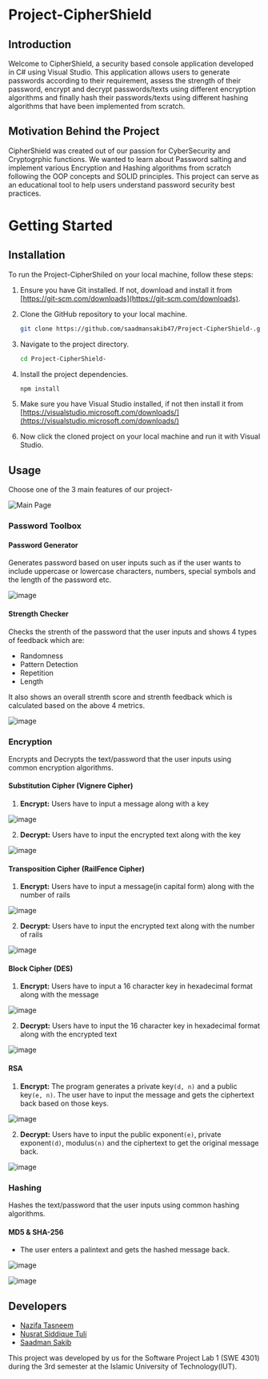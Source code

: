 # Project-CipherShield

## Introduction

Welcome to CipherShield, a security based console application developed in C# using Visual Studio. This application allows users to generate passwords according to their requirement, assess the strength of their password, encrypt and decrypt passwords/texts using different encryption algorithms and finally hash their passwords/texts using different hashing algorithms that have been implemented from scratch.

## Motivation Behind the Project

CipherShield was created out of our passion for CyberSecurity and Cryptogrphic functions. We wanted to learn about Password salting and implement various Encryption and Hashing algorithms from scratch following the OOP concepts and SOLID principles. This project can serve as an educational tool to help users understand password security best practices.

# Getting Started

## Installation

To run the Project-CipherShiled on your local machine, follow these steps:

1. Ensure you have Git installed. If not, download and install it from [https://git-scm.com/downloads](https://git-scm.com/downloads).

2. Clone the GitHub repository to your local machine.

    ```bash
    git clone https://github.com/saadmansakib47/Project-CipherShield-.git
    ```

3. Navigate to the project directory.

    ```bash
    cd Project-CipherShield-
    ```

4. Install the project dependencies.

    ```bash
    npm install
    ```
5. Make sure you have Visual Studio installed, if not then install it from [https://visualstudio.microsoft.com/downloads/](https://visualstudio.microsoft.com/downloads/)

6. Now click the cloned project on your local machine and run it with Visual Studio.

## Usage

Choose one of the 3 main features of our project-

![Main Page](https://github.com/saadmansakib47/Project-CipherShield-/assets/112499963/b6c3d4db-fb80-40bd-b110-92b83bc72463)

### Password Toolbox

#### Password Generator

Generates password based on user inputs such as if the user wants to include uppercase or lowercase characters, numbers, special symbols and the length of the password etc.

![image](https://github.com/saadmansakib47/Project-CipherShield-/assets/112499963/a02a09f8-a708-47ea-b1eb-1a3da75c8b91)


#### Strength Checker

Checks the strenth of the password that the user inputs and shows 4 types of feedback which are:

- Randomness
- Pattern Detection
- Repetition
- Length

It also shows an overall strenth score and strenth feedback which is calculated based on the above 4 metrics.

![image](https://github.com/saadmansakib47/Project-CipherShield-/assets/112499963/52e20959-36d4-42b7-8246-1507bcde2561)


### Encryption

Encrypts and Decrypts the text/password that the user inputs using common encryption algorithms.

#### Substitution Cipher (Vignere Cipher)

1. **Encrypt:** Users have to input a message along with a key

![image](https://github.com/saadmansakib47/Project-CipherShield-/assets/112499963/5a3e97a1-30ad-43b0-8f66-7a21a549b370)


2. **Decrypt:** Users have to input the encrypted text along with the key

![image](https://github.com/saadmansakib47/Project-CipherShield-/assets/112499963/9122b4d2-ca44-41ff-8e05-b6860185bfc0)


#### Transposition Cipher (RailFence Cipher)

1. **Encrypt:** Users have to input a message(in capital form) along with the number of rails

![image](https://github.com/saadmansakib47/Project-CipherShield-/assets/112499963/77b75d78-7c5c-4a4a-a5b6-e6161b9b2eda)


2. **Decrypt:** Users have to input the encrypted text along with the number of rails

![image](https://github.com/saadmansakib47/Project-CipherShield-/assets/112499963/1b32f08b-d08d-4b83-b325-b0f040cfa17b)

#### Block Cipher (DES)

1. **Encrypt:** Users have to input a 16 character key in hexadecimal format along with the message

![image](https://github.com/saadmansakib47/Project-CipherShield-/assets/112499963/0044cdae-b465-416a-b9ca-1f0a3b457e55)


2. **Decrypt:** Users have to input the 16 character key in hexadecimal format along with the encrypted text

![image](https://github.com/saadmansakib47/Project-CipherShield-/assets/112499963/e430535b-b019-4795-b079-2a2ab679f05d)

#### RSA

1. **Encrypt:** The program generates a private key`(d, n)` and a public key`(e, n)`. The user have to input the message and gets the ciphertext back based on those keys.

![image](https://github.com/saadmansakib47/Project-CipherShield-/assets/112499963/2a0df001-6f2a-4a7d-87ab-ef539cb15313)


2. **Decrypt:** Users have to input the public exponent`(e)`, private exponent`(d)`, modulus`(n)` and the ciphertext to get the original message back.

![image](https://github.com/saadmansakib47/Project-CipherShield-/assets/112499963/da4da787-72e3-4c13-b12f-4cba1ea0e00e)

### Hashing

Hashes the text/password that the user inputs using common hashing algorithms.

#### MD5 & SHA-256
- The user enters a palintext and gets the hashed message back.


![image](https://github.com/saadmansakib47/Project-CipherShield-/assets/112499963/e0eb0fba-938c-4dd0-aae3-7093cb5e7621)


![image](https://github.com/saadmansakib47/Project-CipherShield-/assets/112499963/4eb65033-e5ad-47af-8624-6a0de07c46bf)


## Developers

- [Nazifa Tasneem](https://github.com/nazifatasneem13)
- [Nusrat Siddique Tuli](https://github.com/ns-tuli)
- [Saadman Sakib](https://github.com/saadmansakib47)

This project was developed by us for the Software Project Lab 1 (SWE 4301) during the 3rd semester at the Islamic University of Technology(IUT).
